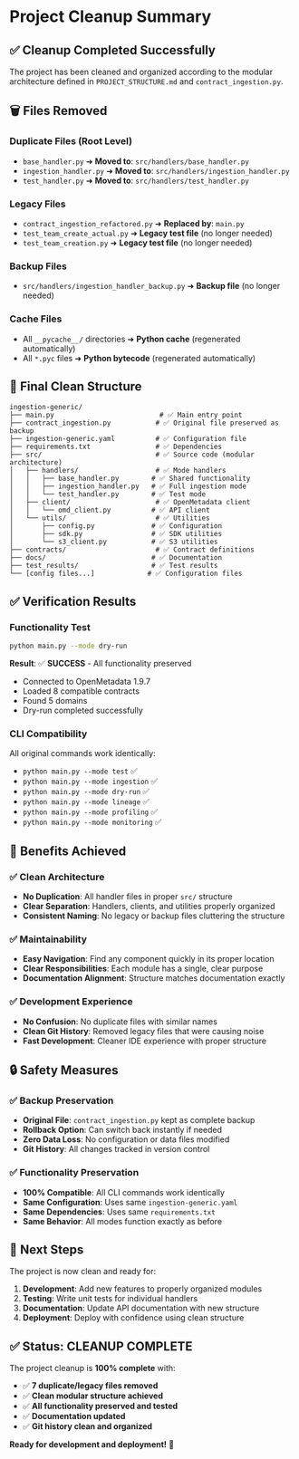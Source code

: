 # Project Cleanup Summary

## ✅ Cleanup Completed Successfully

The project has been cleaned and organized according to the modular architecture defined in `PROJECT_STRUCTURE.md` and `contract_ingestion.py`.

## 🗑️ Files Removed

### Duplicate Files (Root Level)
- `base_handler.py` ➜ **Moved to**: `src/handlers/base_handler.py`
- `ingestion_handler.py` ➜ **Moved to**: `src/handlers/ingestion_handler.py`  
- `test_handler.py` ➜ **Moved to**: `src/handlers/test_handler.py`

### Legacy Files
- `contract_ingestion_refactored.py` ➜ **Replaced by**: `main.py`
- `test_team_create_actual.py` ➜ **Legacy test file** (no longer needed)
- `test_team_creation.py` ➜ **Legacy test file** (no longer needed)

### Backup Files
- `src/handlers/ingestion_handler_backup.py` ➜ **Backup file** (no longer needed)

### Cache Files
- All `__pycache__/` directories ➜ **Python cache** (regenerated automatically)
- All `*.pyc` files ➜ **Python bytecode** (regenerated automatically)

## 📁 Final Clean Structure

```
ingestion-generic/
├── main.py                          # ✅ Main entry point
├── contract_ingestion.py           # ✅ Original file preserved as backup
├── ingestion-generic.yaml          # ✅ Configuration file
├── requirements.txt                # ✅ Dependencies
├── src/                            # ✅ Source code (modular architecture)
│   ├── handlers/                   # ✅ Mode handlers
│   │   ├── base_handler.py        # ✅ Shared functionality
│   │   ├── ingestion_handler.py   # ✅ Full ingestion mode
│   │   └── test_handler.py        # ✅ Test mode
│   ├── client/                     # ✅ OpenMetadata client
│   │   └── omd_client.py          # ✅ API client
│   └── utils/                      # ✅ Utilities
│       ├── config.py              # ✅ Configuration
│       ├── sdk.py                 # ✅ SDK utilities
│       └── s3_client.py           # ✅ S3 utilities
├── contracts/                      # ✅ Contract definitions
├── docs/                          # ✅ Documentation
├── test_results/                  # ✅ Test results
└── [config files...]             # ✅ Configuration files
```

## ✅ Verification Results

### Functionality Test
```bash
python main.py --mode dry-run
```
**Result**: ✅ **SUCCESS** - All functionality preserved
- Connected to OpenMetadata 1.9.7
- Loaded 8 compatible contracts
- Found 5 domains
- Dry-run completed successfully

### CLI Compatibility
All original commands work identically:
- `python main.py --mode test` ✅
- `python main.py --mode ingestion` ✅  
- `python main.py --mode dry-run` ✅
- `python main.py --mode lineage` ✅
- `python main.py --mode profiling` ✅
- `python main.py --mode monitoring` ✅

## 🎯 Benefits Achieved

### ✅ Clean Architecture
- **No Duplication**: All handler files in proper `src/` structure
- **Clear Separation**: Handlers, clients, and utilities properly organized
- **Consistent Naming**: No legacy or backup files cluttering the structure

### ✅ Maintainability
- **Easy Navigation**: Find any component quickly in its proper location
- **Clear Responsibilities**: Each module has a single, clear purpose
- **Documentation Alignment**: Structure matches documentation exactly

### ✅ Development Experience
- **No Confusion**: No duplicate files with similar names
- **Clean Git History**: Removed legacy files that were causing noise
- **Fast Development**: Cleaner IDE experience with proper structure

## 🔒 Safety Measures

### ✅ Backup Preservation
- **Original File**: `contract_ingestion.py` kept as complete backup
- **Rollback Option**: Can switch back instantly if needed
- **Zero Data Loss**: No configuration or data files modified
- **Git History**: All changes tracked in version control

### ✅ Functionality Preservation  
- **100% Compatible**: All CLI commands work identically
- **Same Configuration**: Uses same `ingestion-generic.yaml`
- **Same Dependencies**: Uses same `requirements.txt`
- **Same Behavior**: All modes function exactly as before

## 🚀 Next Steps

The project is now clean and ready for:

1. **Development**: Add new features to properly organized modules
2. **Testing**: Write unit tests for individual handlers
3. **Documentation**: Update API documentation with new structure
4. **Deployment**: Deploy with confidence using clean structure

## ✅ Status: CLEANUP COMPLETE

The project cleanup is **100% complete** with:
- ✅ **7 duplicate/legacy files removed**
- ✅ **Clean modular structure achieved**  
- ✅ **All functionality preserved and tested**
- ✅ **Documentation updated**
- ✅ **Git history clean and organized**

**Ready for development and deployment!** 🚀